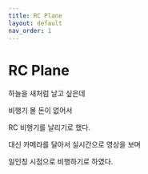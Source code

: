 ```yaml
---
title: RC Plane
layout: default
nav_order: 1
---
```

<!-- 목차 -
1. TOC
{:toc} -->

RC Plane
==========

하늘을 새처럼 날고 싶은데

비행기 몰 돈이 없어서

RC 비행기를 날리기로 했다.

대신 카메라를 달아서 실시간으로 영상을 보며

일인칭 시점으로 비행하기로 하였다.